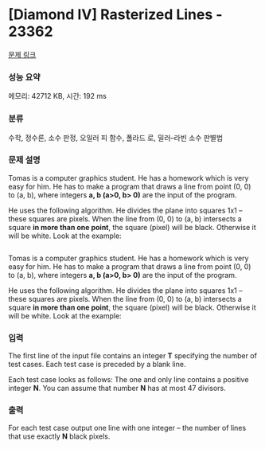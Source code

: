 # [Diamond IV] Rasterized Lines - 23362 

[문제 링크](https://www.acmicpc.net/problem/23362) 

### 성능 요약

메모리: 42712 KB, 시간: 192 ms

### 분류

수학, 정수론, 소수 판정, 오일러 피 함수, 폴라드 로, 밀러–라빈 소수 판별법

### 문제 설명

<p>Tomas is a computer graphics student. He has a homework which is very easy for him. He has to make a program that draws a line from point (0, 0) to (a, b), where integers <b>a, b (a>0, b> 0)</b> are the input of the program.</p>

<p>He uses the following algorithm. He divides the plane into squares 1x1 – these squares are pixels. When the line from (0, 0) to (a, b) intersects a square <b>in more than one point</b>, the square (pixel) will be black. Otherwise it will be white. Look at the example:</p>

<p style="text-align: center;"><img alt="" src="https://upload.acmicpc.net/2dc788c7-fe0f-4e0c-97fd-4ce111ef94a9/-/preview/"></p>

<p>Tomas is a computer graphics student. He has a homework which is very easy for him. He has to make a program that draws a line from point (0, 0) to (a, b), where integers <b>a, b (a>0, b> 0)</b> are the input of the program.</p>

<p>He uses the following algorithm. He divides the plane into squares 1x1 – these squares are pixels. When the line from (0, 0) to (a, b) intersects a square <b>in more than one point</b>, the square (pixel) will be black. Otherwise it will be white. Look at the example:</p>

### 입력 

 <p>The first line of the input file contains an integer <b>T</b> specifying the number of test cases. Each test case is preceded by a blank line.</p>

<p>Each test case looks as follows: The one and only line contains a positive integer <b>N</b>. You can assume that number <b>N</b> has at most 47 divisors.</p>

### 출력 

 <p>For each test case output one line with one integer – the number of lines that use exactly <b>N</b> black pixels.</p>

